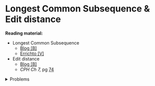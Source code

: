 # Longest Common Subsequence & Edit distance

**Reading material:**
* Longest Common Subsequence
    * [Blog [B]](https://www.programiz.com/dsa/longest-common-subsequence)
    * [Errichto [V]](https://www.youtube.com/watch?v=KJWAQVmuFW0)
* Edit distance
    * [Blog [B]](https://www.techiedelight.com/levenshtein-distance-edit-distance-problem/)
    * *CPH Ch 7,* pg [74](https://cses.fi/book/book.pdf#page=84)


<details>
<summary>Problems</summary>
<ul>
    <li><a href="https://atcoder.jp/contests/dp/tasks/dp_f">AtCoder DP F LCS</a></li>
    <li><a href="https://www.spoj.com/problems/TRIP/">Spoj TRIP</a></li>
    <li><a href="https://cses.fi/problemset/task/1639">CSES Edit Distance</a></li>
    <li><a href="https://www.spoj.com/problems/MC/">Spoj MC</a></li>
    <li><a href="https://codeforces.com/contest/1447/problem/D">CF 1447 D</a></li>
</ul>
</details>
